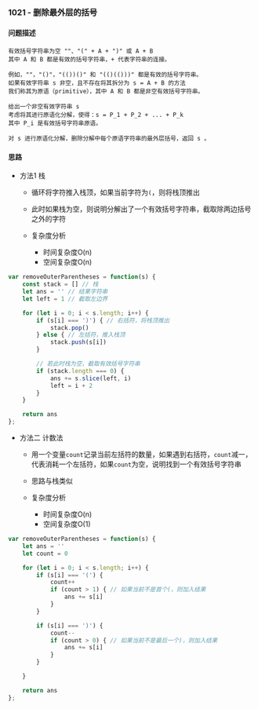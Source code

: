 ### 1021 - 删除最外层的括号

#### 问题描述

```textile
有效括号字符串为空 ""、"(" + A + ")" 或 A + B 
其中 A 和 B 都是有效的括号字符串，+ 代表字符串的连接。

例如，""，"()"，"(())()" 和 "(()(()))" 都是有效的括号字符串。
如果有效字符串 s 非空，且不存在将其拆分为 s = A + B 的方法
我们称其为原语（primitive），其中 A 和 B 都是非空有效括号字符串。

给出一个非空有效字符串 s
考虑将其进行原语化分解，使得：s = P_1 + P_2 + ... + P_k
其中 P_i 是有效括号字符串原语。

对 s 进行原语化分解，删除分解中每个原语字符串的最外层括号，返回 s 。
```

#### 思路

- 方法1 栈
  
  - 循环将字符推入栈顶，如果当前字符为`(`，则将栈顶推出
  
  - 此时如果栈为空，则说明分解出了一个有效括号字符串，截取除两边括号之外的字符
  
  - 复杂度分析
    
    - 时间复杂度O(n)
    - 空间复杂度O(n)

```js
var removeOuterParentheses = function(s) {
    const stack = [] // 栈
    let ans = '' // 结果字符串
    let left = 1 // 截取左边界

    for (let i = 0; i < s.length; i++) {
        if (s[i] === ')') { // 右括符，将栈顶推出
            stack.pop()
        } else { // 左括符，推入栈顶
            stack.push(s[i])
        }

        // 若此时栈为空，截取有效括号字符串
        if (stack.length === 0) {
            ans += s.slice(left, i)
            left = i + 2
        }
    }

    return ans
};
```

- 方法二 计数法
  
  - 用一个变量`count`记录当前左括符的数量，如果遇到右括符，`count`减一，代表消耗一个左括符，如果`count`为空，说明找到一个有效括号字符串
  
  - 思路与栈类似
  
  - 复杂度分析
    
    - 时间复杂度O(n)
    - 空间复杂度O(1)

```js
var removeOuterParentheses = function(s) {
    let ans = ''
    let count = 0

    for (let i = 0; i < s.length; i++) {
        if (s[i] === '(') {
            count++
            if (count > 1) { // 如果当前不是首个(，则加入结果
                ans += s[i]
            }
        }

        if (s[i] === ')') {
            count--
            if (count > 0) { // 如果当前不是最后一个)，则加入结果
                ans += s[i]
            }
        }

    }

    return ans
};
```
